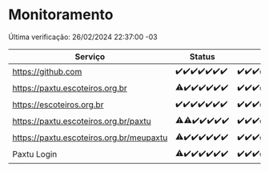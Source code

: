 # Monitoramento

Última verificação: 26/02/2024 22:37:00 -03

|Serviço|Status|Últimas 24h|
|---|---|---|
|https://github.com|<span title="2024-02-20: OK=24">✔️</span><span title="2024-02-21: OK=24">✔️</span><span title="2024-02-22: OK=24">✔️</span><span title="2024-02-23: OK=24">✔️</span><span title="2024-02-24: OK=24">✔️</span><span title="2024-02-25: OK=24">✔️</span><span title="2024-02-26: OK=1">✔️</span>|<span title="25/02/2024 22:40:00 -03 : 200">✔️</span><span title="25/02/2024 23:16:00 -03 : 200">✔️</span><span title="26/02/2024 00:07:00 -03 : 200">✔️</span><span title="26/02/2024 01:07:00 -03 : 200">✔️</span><span title="26/02/2024 02:06:00 -03 : 200">✔️</span><span title="26/02/2024 03:09:00 -03 : 200">✔️</span><span title="26/02/2024 04:06:00 -03 : 200">✔️</span><span title="26/02/2024 05:08:00 -03 : 200">✔️</span><span title="26/02/2024 06:07:00 -03 : 200">✔️</span><span title="26/02/2024 07:07:00 -03 : 200">✔️</span><span title="26/02/2024 08:03:00 -03 : 200">✔️</span><span title="26/02/2024 09:10:00 -03 : 200">✔️</span><span title="26/02/2024 10:05:00 -03 : 200">✔️</span><span title="26/02/2024 11:06:00 -03 : 200">✔️</span><span title="26/02/2024 12:06:00 -03 : 200">✔️</span><span title="26/02/2024 13:08:00 -03 : 200">✔️</span><span title="26/02/2024 14:06:00 -03 : 200">✔️</span><span title="26/02/2024 15:07:00 -03 : 200">✔️</span><span title="26/02/2024 16:02:00 -03 : 200">✔️</span><span title="26/02/2024 17:06:00 -03 : 200">✔️</span><span title="26/02/2024 18:07:00 -03 : 200">✔️</span><span title="26/02/2024 19:06:00 -03 : 200">✔️</span><span title="26/02/2024 20:06:00 -03 : 200">✔️</span><span title="26/02/2024 21:29:00 -03 : 200">✔️</span><span title="26/02/2024 22:37:00 -03 : 200">✔️</span>|
|https://paxtu.escoteiros.org.br|<span title="2024-02-20: OK=23, Falhas=1">⚠️</span><span title="2024-02-21: OK=24">✔️</span><span title="2024-02-22: OK=24">✔️</span><span title="2024-02-23: OK=24">✔️</span><span title="2024-02-24: OK=24">✔️</span><span title="2024-02-25: OK=24">✔️</span><span title="2024-02-26: OK=1">✔️</span>|<span title="25/02/2024 22:40:00 -03 : 200">✔️</span><span title="25/02/2024 23:16:00 -03 : 200">✔️</span><span title="26/02/2024 00:07:00 -03 : 200">✔️</span><span title="26/02/2024 01:07:00 -03 : 200">✔️</span><span title="26/02/2024 02:06:00 -03 : 200">✔️</span><span title="26/02/2024 03:09:00 -03 : 200">✔️</span><span title="26/02/2024 04:06:00 -03 : 200">✔️</span><span title="26/02/2024 05:08:00 -03 : 200">✔️</span><span title="26/02/2024 06:07:00 -03 : 200">✔️</span><span title="26/02/2024 07:07:00 -03 : 200">✔️</span><span title="26/02/2024 08:03:00 -03 : 200">✔️</span><span title="26/02/2024 09:10:00 -03 : 200">✔️</span><span title="26/02/2024 10:05:00 -03 : 200">✔️</span><span title="26/02/2024 11:06:00 -03 : 200">✔️</span><span title="26/02/2024 12:06:00 -03 : 200">✔️</span><span title="26/02/2024 13:08:00 -03 : 200">✔️</span><span title="26/02/2024 14:06:00 -03 : 200">✔️</span><span title="26/02/2024 15:07:00 -03 : 200">✔️</span><span title="26/02/2024 16:02:00 -03 : 200">✔️</span><span title="26/02/2024 17:06:00 -03 : 200">✔️</span><span title="26/02/2024 18:07:00 -03 : 200">✔️</span><span title="26/02/2024 19:06:00 -03 : 200">✔️</span><span title="26/02/2024 20:06:00 -03 : 200">✔️</span><span title="26/02/2024 21:29:00 -03 : 200">✔️</span><span title="26/02/2024 22:37:00 -03 : 200">✔️</span>|
|https://escoteiros.org.br|<span title="2024-02-20: OK=24">✔️</span><span title="2024-02-21: OK=24">✔️</span><span title="2024-02-22: OK=24">✔️</span><span title="2024-02-23: OK=24">✔️</span><span title="2024-02-24: OK=24">✔️</span><span title="2024-02-25: OK=24">✔️</span><span title="2024-02-26: OK=1">✔️</span>|<span title="25/02/2024 22:40:00 -03 : 200">✔️</span><span title="25/02/2024 23:16:00 -03 : 200">✔️</span><span title="26/02/2024 00:07:00 -03 : 200">✔️</span><span title="26/02/2024 01:07:00 -03 : 200">✔️</span><span title="26/02/2024 02:06:00 -03 : 200">✔️</span><span title="26/02/2024 03:09:00 -03 : 200">✔️</span><span title="26/02/2024 04:06:00 -03 : 200">✔️</span><span title="26/02/2024 05:08:00 -03 : 200">✔️</span><span title="26/02/2024 06:07:00 -03 : 200">✔️</span><span title="26/02/2024 07:07:00 -03 : 200">✔️</span><span title="26/02/2024 08:03:00 -03 : 200">✔️</span><span title="26/02/2024 09:11:00 -03 : 200">✔️</span><span title="26/02/2024 10:05:00 -03 : 200">✔️</span><span title="26/02/2024 11:06:00 -03 : 200">✔️</span><span title="26/02/2024 12:06:00 -03 : 200">✔️</span><span title="26/02/2024 13:08:00 -03 : 200">✔️</span><span title="26/02/2024 14:06:00 -03 : 200">✔️</span><span title="26/02/2024 15:07:00 -03 : 200">✔️</span><span title="26/02/2024 16:02:00 -03 : 200">✔️</span><span title="26/02/2024 17:06:00 -03 : 200">✔️</span><span title="26/02/2024 18:07:00 -03 : 200">✔️</span><span title="26/02/2024 19:06:00 -03 : 200">✔️</span><span title="26/02/2024 20:06:00 -03 : 200">✔️</span><span title="26/02/2024 21:29:00 -03 : 200">✔️</span><span title="26/02/2024 22:37:00 -03 : 200">✔️</span>|
|https://paxtu.escoteiros.org.br/paxtu|<span title="2024-02-20: OK=23, Falhas=1">⚠️</span><span title="2024-02-21: OK=23, Falhas=1">⚠️</span><span title="2024-02-22: OK=24">✔️</span><span title="2024-02-23: OK=24">✔️</span><span title="2024-02-24: OK=24">✔️</span><span title="2024-02-25: OK=24">✔️</span><span title="2024-02-26: OK=1">✔️</span>|<span title="25/02/2024 22:40:00 -03 : 200">✔️</span><span title="25/02/2024 23:16:00 -03 : 200">✔️</span><span title="26/02/2024 00:07:00 -03 : 200">✔️</span><span title="26/02/2024 01:07:00 -03 : 200">✔️</span><span title="26/02/2024 02:06:00 -03 : 200">✔️</span><span title="26/02/2024 03:09:00 -03 : 200">✔️</span><span title="26/02/2024 04:06:00 -03 : 200">✔️</span><span title="26/02/2024 05:08:00 -03 : 200">✔️</span><span title="26/02/2024 06:07:00 -03 : 200">✔️</span><span title="26/02/2024 07:07:00 -03 : 200">✔️</span><span title="26/02/2024 08:03:00 -03 : 200">✔️</span><span title="26/02/2024 09:11:00 -03 : 200">✔️</span><span title="26/02/2024 10:05:00 -03 : 200">✔️</span><span title="26/02/2024 11:06:00 -03 : 200">✔️</span><span title="26/02/2024 12:06:00 -03 : 200">✔️</span><span title="26/02/2024 13:08:00 -03 : 200">✔️</span><span title="26/02/2024 14:06:00 -03 : 200">✔️</span><span title="26/02/2024 15:07:00 -03 : 200">✔️</span><span title="26/02/2024 16:02:00 -03 : 200">✔️</span><span title="26/02/2024 17:06:00 -03 : 200">✔️</span><span title="26/02/2024 18:07:00 -03 : 200">✔️</span><span title="26/02/2024 19:06:00 -03 : 200">✔️</span><span title="26/02/2024 20:06:00 -03 : 200">✔️</span><span title="26/02/2024 21:29:00 -03 : 200">✔️</span><span title="26/02/2024 22:37:00 -03 : 200">✔️</span>|
|https://paxtu.escoteiros.org.br/meupaxtu|<span title="2024-02-20: OK=23, Falhas=1">⚠️</span><span title="2024-02-21: OK=24">✔️</span><span title="2024-02-22: OK=24">✔️</span><span title="2024-02-23: OK=24">✔️</span><span title="2024-02-24: OK=24">✔️</span><span title="2024-02-25: OK=24">✔️</span><span title="2024-02-26: OK=1">✔️</span>|<span title="25/02/2024 22:40:00 -03 : 200">✔️</span><span title="25/02/2024 23:16:00 -03 : 200">✔️</span><span title="26/02/2024 00:07:00 -03 : 200">✔️</span><span title="26/02/2024 01:07:00 -03 : 200">✔️</span><span title="26/02/2024 02:06:00 -03 : 200">✔️</span><span title="26/02/2024 03:09:00 -03 : 200">✔️</span><span title="26/02/2024 04:06:00 -03 : 200">✔️</span><span title="26/02/2024 05:08:00 -03 : 200">✔️</span><span title="26/02/2024 06:07:00 -03 : 200">✔️</span><span title="26/02/2024 07:07:00 -03 : 200">✔️</span><span title="26/02/2024 08:03:00 -03 : 200">✔️</span><span title="26/02/2024 09:11:00 -03 : 200">✔️</span><span title="26/02/2024 10:05:00 -03 : 200">✔️</span><span title="26/02/2024 11:06:00 -03 : 200">✔️</span><span title="26/02/2024 12:06:00 -03 : 200">✔️</span><span title="26/02/2024 13:08:00 -03 : 200">✔️</span><span title="26/02/2024 14:06:00 -03 : 200">✔️</span><span title="26/02/2024 15:07:00 -03 : 200">✔️</span><span title="26/02/2024 16:02:00 -03 : 200">✔️</span><span title="26/02/2024 17:06:00 -03 : 200">✔️</span><span title="26/02/2024 18:07:00 -03 : 200">✔️</span><span title="26/02/2024 19:06:00 -03 : 200">✔️</span><span title="26/02/2024 20:06:00 -03 : 200">✔️</span><span title="26/02/2024 21:29:00 -03 : 200">✔️</span><span title="26/02/2024 22:37:00 -03 : 200">✔️</span>|
|Paxtu Login|<span title="2024-02-20: OK=23, Falhas=1">⚠️</span><span title="2024-02-21: OK=24">✔️</span><span title="2024-02-22: OK=24">✔️</span><span title="2024-02-23: OK=24">✔️</span><span title="2024-02-24: OK=24">✔️</span><span title="2024-02-25: OK=24">✔️</span><span title="2024-02-26: OK=1">✔️</span>|<span title="25/02/2024 22:40:00 -03 : 200">✔️</span><span title="25/02/2024 23:16:00 -03 : 200">✔️</span><span title="26/02/2024 00:07:00 -03 : 200">✔️</span><span title="26/02/2024 01:07:00 -03 : 200">✔️</span><span title="26/02/2024 02:06:00 -03 : 200">✔️</span><span title="26/02/2024 03:09:00 -03 : 200">✔️</span><span title="26/02/2024 04:06:00 -03 : 200">✔️</span><span title="26/02/2024 05:08:00 -03 : 200">✔️</span><span title="26/02/2024 06:07:00 -03 : 200">✔️</span><span title="26/02/2024 07:07:00 -03 : 200">✔️</span><span title="26/02/2024 08:03:00 -03 : 200">✔️</span><span title="26/02/2024 09:11:00 -03 : 200">✔️</span><span title="26/02/2024 10:05:00 -03 : 200">✔️</span><span title="26/02/2024 11:06:00 -03 : 200">✔️</span><span title="26/02/2024 12:06:00 -03 : 200">✔️</span><span title="26/02/2024 13:08:00 -03 : 200">✔️</span><span title="26/02/2024 14:06:00 -03 : 200">✔️</span><span title="26/02/2024 15:07:00 -03 : 200">✔️</span><span title="26/02/2024 16:02:00 -03 : 200">✔️</span><span title="26/02/2024 17:06:00 -03 : 200">✔️</span><span title="26/02/2024 18:07:00 -03 : 200">✔️</span><span title="26/02/2024 19:06:00 -03 : 200">✔️</span><span title="26/02/2024 20:06:00 -03 : 200">✔️</span><span title="26/02/2024 21:29:00 -03 : 200">✔️</span><span title="26/02/2024 22:37:00 -03 : 200">✔️</span>|
